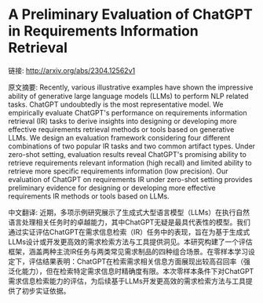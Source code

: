# A Preliminary Evaluation of ChatGPT in Requirements Information Retrieval

链接: http://arxiv.org/abs/2304.12562v1

原文摘要:
Recently, various illustrative examples have shown the impressive ability of
generative large language models (LLMs) to perform NLP related tasks. ChatGPT
undoubtedly is the most representative model. We empirically evaluate ChatGPT's
performance on requirements information retrieval (IR) tasks to derive insights
into designing or developing more effective requirements retrieval methods or
tools based on generative LLMs. We design an evaluation framework considering
four different combinations of two popular IR tasks and two common artifact
types. Under zero-shot setting, evaluation results reveal ChatGPT's promising
ability to retrieve requirements relevant information (high recall) and limited
ability to retrieve more specific requirements information (low precision). Our
evaluation of ChatGPT on requirements IR under zero-shot setting provides
preliminary evidence for designing or developing more effective requirements IR
methods or tools based on LLMs.

中文翻译:
近期，多项示例研究展示了生成式大型语言模型（LLMs）在执行自然语言处理相关任务时的卓越能力，其中ChatGPT无疑是最具代表性的模型。我们通过实证评估ChatGPT在需求信息检索（IR）任务中的表现，旨在为基于生成式LLMs设计或开发更高效的需求检索方法与工具提供洞见。本研究构建了一个评估框架，涵盖两种主流IR任务与两类常见需求制品的四种组合场景。在零样本学习设定下，评估结果表明：ChatGPT在检索需求相关信息方面展现出较高召回率（强泛化能力），但在检索特定需求信息时精确度有限。本次零样本条件下对ChatGPT需求信息检索能力的评估，为后续基于LLMs开发更高效的需求检索方法与工具提供了初步实证依据。
